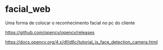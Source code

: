 # facial_web
Uma forma de colocar o reconhecimento facial no pc do cliente 

https://github.com/opencv/opencv/releases

https://docs.opencv.org/4.x/df/d6c/tutorial_js_face_detection_camera.html

